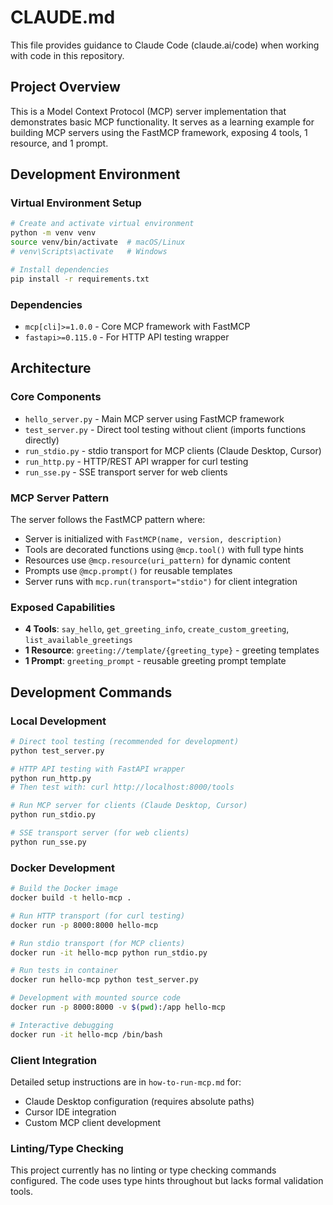 # CLAUDE.md

This file provides guidance to Claude Code (claude.ai/code) when working with code in this repository.

## Project Overview

This is a Model Context Protocol (MCP) server implementation that demonstrates basic MCP functionality. It serves as a learning example for building MCP servers using the FastMCP framework, exposing 4 tools, 1 resource, and 1 prompt.

## Development Environment

### Virtual Environment Setup
```bash
# Create and activate virtual environment
python -m venv venv
source venv/bin/activate  # macOS/Linux
# venv\Scripts\activate   # Windows

# Install dependencies
pip install -r requirements.txt
```

### Dependencies
- `mcp[cli]>=1.0.0` - Core MCP framework with FastMCP
- `fastapi>=0.115.0` - For HTTP API testing wrapper

## Architecture

### Core Components
- `hello_server.py` - Main MCP server using FastMCP framework
- `test_server.py` - Direct tool testing without client (imports functions directly)
- `run_stdio.py` - stdio transport for MCP clients (Claude Desktop, Cursor)
- `run_http.py` - HTTP/REST API wrapper for curl testing
- `run_sse.py` - SSE transport server for web clients

### MCP Server Pattern
The server follows the FastMCP pattern where:
- Server is initialized with `FastMCP(name, version, description)`
- Tools are decorated functions using `@mcp.tool()` with full type hints
- Resources use `@mcp.resource(uri_pattern)` for dynamic content
- Prompts use `@mcp.prompt()` for reusable templates
- Server runs with `mcp.run(transport="stdio")` for client integration

### Exposed Capabilities
- **4 Tools**: `say_hello`, `get_greeting_info`, `create_custom_greeting`, `list_available_greetings`
- **1 Resource**: `greeting://template/{greeting_type}` - greeting templates
- **1 Prompt**: `greeting_prompt` - reusable greeting prompt template

## Development Commands

### Local Development
```bash
# Direct tool testing (recommended for development)
python test_server.py

# HTTP API testing with FastAPI wrapper
python run_http.py
# Then test with: curl http://localhost:8000/tools

# Run MCP server for clients (Claude Desktop, Cursor)
python run_stdio.py

# SSE transport server (for web clients)
python run_sse.py
```

### Docker Development
```bash
# Build the Docker image
docker build -t hello-mcp .

# Run HTTP transport (for curl testing)
docker run -p 8000:8000 hello-mcp

# Run stdio transport (for MCP clients)
docker run -it hello-mcp python run_stdio.py

# Run tests in container
docker run hello-mcp python test_server.py

# Development with mounted source code
docker run -p 8000:8000 -v $(pwd):/app hello-mcp

# Interactive debugging
docker run -it hello-mcp /bin/bash
```

### Client Integration
Detailed setup instructions are in `how-to-run-mcp.md` for:
- Claude Desktop configuration (requires absolute paths)
- Cursor IDE integration
- Custom MCP client development

### Linting/Type Checking
This project currently has no linting or type checking commands configured. The code uses type hints throughout but lacks formal validation tools.